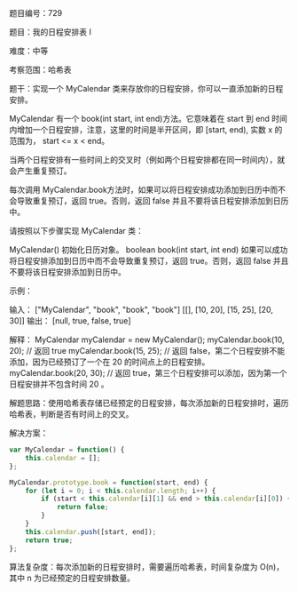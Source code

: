 题目编号：729

题目：我的日程安排表 I

难度：中等

考察范围：哈希表

题干：实现一个 MyCalendar 类来存放你的日程安排，你可以一直添加新的日程安排。

MyCalendar 有一个 book(int start, int end)方法。它意味着在 start 到 end 时间内增加一个日程安排，注意，这里的时间是半开区间，即 [start, end), 实数 x 的范围为，  start <= x < end。

当两个日程安排有一些时间上的交叉时（例如两个日程安排都在同一时间内），就会产生重复预订。

每次调用 MyCalendar.book方法时，如果可以将日程安排成功添加到日历中而不会导致重复预订，返回 true。否则，返回 false 并且不要将该日程安排添加到日历中。

请按照以下步骤实现 MyCalendar 类：

MyCalendar() 初始化日历对象。
boolean book(int start, int end) 如果可以成功将日程安排添加到日历中而不会导致重复预订，返回 true。否则，返回 false 并且不要将该日程安排添加到日历中。
 

示例：

输入：
["MyCalendar", "book", "book", "book"]
[[], [10, 20], [15, 25], [20, 30]]
输出：
[null, true, false, true]

解释：
MyCalendar myCalendar = new MyCalendar();
myCalendar.book(10, 20); // 返回 true
myCalendar.book(15, 25); // 返回 false，第二个日程安排不能添加，因为已经预订了一个在 20 的时间点上的日程安排。
myCalendar.book(20, 30); // 返回 true，第三个日程安排可以添加，因为第一个日程安排并不包含时间 20 。

解题思路：使用哈希表存储已经预定的日程安排，每次添加新的日程安排时，遍历哈希表，判断是否有时间上的交叉。

解决方案：

```javascript
var MyCalendar = function() {
    this.calendar = [];
};

MyCalendar.prototype.book = function(start, end) {
    for (let i = 0; i < this.calendar.length; i++) {
        if (start < this.calendar[i][1] && end > this.calendar[i][0]) {
            return false;
        }
    }
    this.calendar.push([start, end]);
    return true;
};
```

算法复杂度：每次添加新的日程安排时，需要遍历哈希表，时间复杂度为 O(n)，其中 n 为已经预定的日程安排数量。